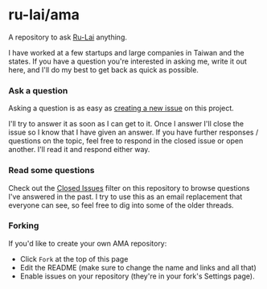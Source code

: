 # ru-lai/ama

A repository to ask [Ru-Lai](https://github.com/ru-lai) anything.

I have worked at a few startups and large companies in Taiwan and the states. If you have a question you're interested in asking me, write it out here, and I'll do my best to get back as quick as possible.

### Ask a question

Asking a question is as easy as
[creating a new issue](https://github.com/ru-lai/ama/issues/new) on this
project.

I'll try to answer it as soon as I can get to it. Once I answer I'll close the
issue so I know that I have given an answer.  If you have further responses / questions on the topic, feel free to respond in the closed issue or open another.
I'll read it and respond either way.

### Read some questions

Check out the [Closed Issues](https://github.com/ru-lai/ama/issues?q=is%3Aissue+is%3Aclosed)
filter on this repository to browse questions I've answered in the past. I try
to use this as an email replacement that everyone can see, so feel free to dig
into some of the older threads.

### Forking

If you'd like to create your own AMA repository:

- Click `Fork` at the top of this page
- Edit the README (make sure to change the name and links and all that)
- Enable issues on your repository (they're in your fork's Settings page).
